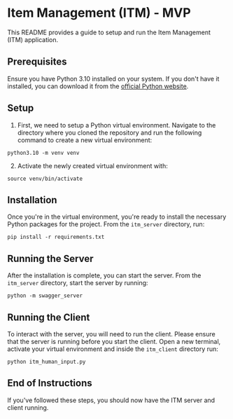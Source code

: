 # Item Management (ITM) - MVP

This README provides a guide to setup and run the Item Management (ITM) application.

## Prerequisites

Ensure you have Python 3.10 installed on your system. If you don't have it installed, you can download it from the [official Python website](https://www.python.org/downloads/).

## Setup

1. First, we need to setup a Python virtual environment. Navigate to the directory where you cloned the repository and run the following command to create a new virtual environment:

```
python3.10 -m venv venv
```


2. Activate the newly created virtual environment with:

```
source venv/bin/activate
```


## Installation

Once you're in the virtual environment, you're ready to install the necessary Python packages for the project. From the `itm_server` directory, run:

```
pip install -r requirements.txt
```
    

## Running the Server

After the installation is complete, you can start the server. From the `itm_server` directory, start the server by running:

```
python -m swagger_server
```


## Running the Client
 
To interact with the server, you will need to run the client. Please ensure that the server is running before you start the client. Open a new terminal, activate your virtual environment and inside the `itm_client` directory run:

```
python itm_human_input.py
```


## End of Instructions

If you've followed these steps, you should now have the ITM server and client running.
